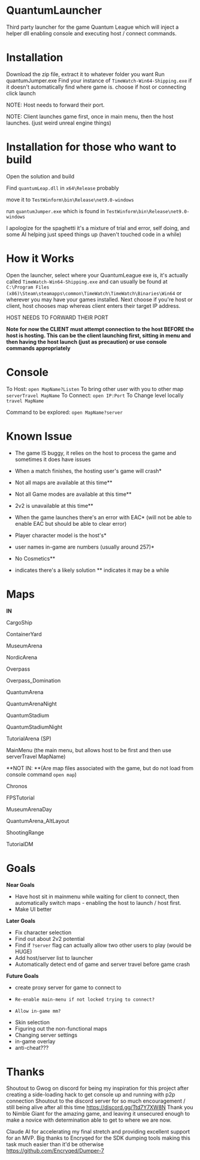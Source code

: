 # QuantumLauncher
Third party launcher for the game Quantum League which will inject a helper dll enabling console and executing host / connect commands.

# **Installation**
Download the zip file, extract it to whatever folder you want
Run quantumJumper.exe
Find your instance of ```TimeWatch-Win64-Shipping.exe``` if it doesn't automatically find where game is.
choose if host or connecting
click launch

NOTE: Host needs to forward their port.

NOTE: Client launches game first, once in main menu, then the host launches. (just weird unreal engine things)


# **Installation for those who want to build**

Open the solution and build

Find ```quantumLeap.dll``` in ```x64\Release``` probably

move it to ```TestWinform\bin\Release\net9.0-windows```

run ```quantumJumper.exe``` which is found in ```TestWinform\bin\Release\net9.0-windows```


I apologize for the spaghetti it's a mixture of trial and error, self doing, and some AI helping just speed things up (haven't touched code in a while)

# **How it Works**


Open the launcher, select where your QuantumLeague exe is, it's actually called ```TimeWatch-Win64-Shipping.exe``` and can usually be found at ```C:\Program Files (x86)\Steam\steamapps\common\TimeWatch\TimeWatch\Binaries\Win64``` or wherever you may have your games installed.
Next choose if you're host or client, host chooses map whereas client enters their target IP address.


HOST NEEDS TO FORWARD THEIR PORT

**Note for now the CLIENT must attempt connection to the host BEFORE the host is hosting. This can be the client launching first, sitting in menu and then having the host launch (just as precaution) or use console commands appropriately**




# **Console**




To Host:
```open MapName?Listen```
To bring other user with you to other map
```serverTravel MapName```
To Connect:
```open IP:Port```
To Change level locally
```travel MapName```

Command to be explored:
```open MapName?server```


# **Known Issue**


- The game IS buggy, it relies on the host to process the game and sometimes it does have issues

- When a match finishes, the hosting user's game will crash*
- Not all maps are available at this time**
- Not all Game modes are available at this time**
- 2v2 is unavailable at this time**
- When the game launches there's an error with EAC* (will not be able to enable EAC but should be able to clear error)
- Player character model is the host's*
- user names in-game are numbers (usually around 257)*
- No Cosmetics**

* indicates there's a likely solution
** indicates it may be a while




# **Maps**




**IN**


CargoShip

ContainerYard

MuseumArena

NordicArena

Overpass

Overpass_Domination

QuantumArena

QuantumArenaNight

QuantumStadium

QuantumStadiumNight

TutorialArena (SP)

MainMenu (the main menu, but allows host to be first and then use serverTravel MapName)



**NOT IN: **(Are map files associated with the game, but do not load from console command ```open map```)


Chronos

FPSTutorial

MuseumArenaDay

QuantumArena_AltLayout

ShootingRange

TutorialDM




# **Goals**




**Near Goals**
- Have host sit in mainmenu while waiting for client to connect, then automatically switch maps - enabling the host to launch / host first.
- Make UI better

**Later Goals**
- Fix character selection
- Find out about 2v2 potential
- Find if ```?server``` flag can actually allow two other users to play (would be HUGE)
- Add host/server list to launcher
- Automatically detect end of game and server travel before game crash

**Future Goals**
- create proxy server for game to connect to
-     Re-enable main-menu if not locked trying to connect?
-     Allow in-game mm?
- Skin selection
- Figuring out the non-functional maps
- Changing server settings
- in-game overlay
- anti-cheat???




# **Thanks**




Shoutout to Gwog on discord for being my inspiration for this project after creating a side-loading hack to get console up and running with p2p connection
Shoutout to the discord server for so much encouragement / still being alive after all this time https://discord.gg/Ttd7Y7XW8N
Thank you to Nimble Giant for the amazing game, and leaving it unsecured enough to make a novice with determination able to get to where we are now.

Claude AI for accelerating my final stretch and providing excellent support for an MVP.
Big thanks to Encryqed for the SDK dumping tools making this task much easier than it'd be otherwise https://github.com/Encryqed/Dumper-7
